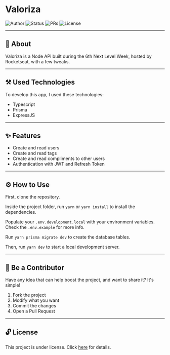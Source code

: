 # Valoriza

![Author](https://img.shields.io/badge/author-Wendell%20Kenneddy-brightgreen)
![Status](https://img.shields.io/badge/status-Concluded-brightgreen)
![PRs](https://img.shields.io/badge/PRs-Welcome-brightgreen)
![License](https://img.shields.io/badge/license-MIT-brightgreen)

---

## 📕 About

Valoriza is a Node API built during the 6th Next Level Week, hosted by Rocketseat, with a few tweaks.

---

## ⚒️ Used Technologies

To develop this app, I used these technologies:

- Typescript
- Prisma
- ExpressJS

---

## ✨ Features

- Create and read users
- Create and read tags
- Create and read compliments to other users
- Authentication with JWT and Refresh Token

---

## ⚙️ How to Use

First, clone the repository.

Inside the project folder, run `yarn` or `yarn install` to install the dependencies.

Populate your `.env.development.local` with your environment variables. Check the `.env.example` for more info.

Run `yarn prisma migrate dev` to create the database tables.

Then, run `yarn dev` to start a local development server.

---

## 🤝 Be a Contributor

Have any idea that can help boost the project, and want to share it? It's simple!

1. Fork the project
2. Modify what you want
3. Commit the changes
4. Open a Pull Request

---

## 🔓 License

This project is under license. Click [here](./LICENSE.md) for details.
